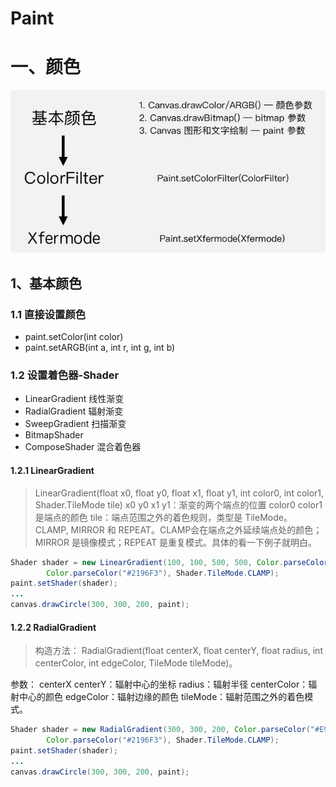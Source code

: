 # Paint 
# 一、颜色
![linear](https://github.com/IRVING18/notes/blob/master/android/file/color1.jpg)   
## 1、基本颜色
### 1.1 直接设置颜色
- paint.setColor(int color)
- paint.setARGB(int a, int r, int g, int b)
### 1.2 设置着色器-Shader
- LinearGradient 线性渐变
- RadialGradient 辐射渐变
- SweepGradient 扫描渐变
- BitmapShader
- ComposeShader 混合着色器
#### 1.2.1 LinearGradient
> LinearGradient(float x0, float y0, float x1, float y1, int color0, int color1, Shader.TileMode tile)
> x0 y0 x1 y1：渐变的两个端点的位置 
> color0 color1 是端点的颜色 
> tile：端点范围之外的着色规则，类型是 TileMode。
> CLAMP, MIRROR 和 REPEAT。CLAMP会在端点之外延续端点处的颜色；MIRROR 是镜像模式；REPEAT 是重复模式。具体的看一下例子就明白。
```java
Shader shader = new LinearGradient(100, 100, 500, 500, Color.parseColor("#E91E63"),  
        Color.parseColor("#2196F3"), Shader.TileMode.CLAMP);
paint.setShader(shader);
...
canvas.drawCircle(300, 300, 200, paint);  
```
#### 1.2.2 RadialGradient
> 构造方法： 
RadialGradient(float centerX, float centerY, float radius, int centerColor, int edgeColor, TileMode tileMode)。

参数： 
centerX centerY：辐射中心的坐标 
radius：辐射半径 
centerColor：辐射中心的颜色 
edgeColor：辐射边缘的颜色 
tileMode：辐射范围之外的着色模式。
```java
Shader shader = new RadialGradient(300, 300, 200, Color.parseColor("#E91E63"),  
        Color.parseColor("#2196F3"), Shader.TileMode.CLAMP);
paint.setShader(shader);
...
canvas.drawCircle(300, 300, 200, paint);  
```

